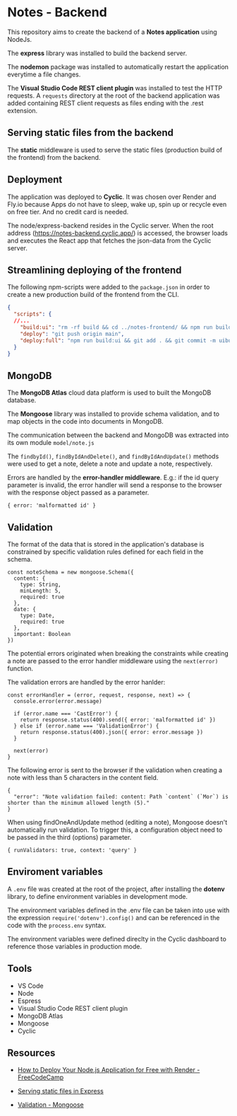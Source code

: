 # Notes - Backend

This repository aims to create the backend of a **Notes application** using NodeJs.

The **express** library was installed to build the backend server.

The **nodemon** package was installed to automatically restart the application everytime a file changes.

The **Visual Studio Code REST client plugin** was installed to test the HTTP requests. A `requests` directory at the root of the backend application was added containing REST client requests as files ending with the .rest extension.

## Serving static files from the backend

The **static** middleware is used to serve the static files (production build of the frontend) from the backend.

## Deployment

The application was deployed to **Cyclic**. It was chosen over Render and Fly.io because Apps do not have to sleep, wake up, spin up or recycle even on free tier. And no credit card is needed.

The node/express-backend resides in the Cyclic server. When the root address (https://notes-backend.cyclic.app/) is accessed, the browser loads and executes the React app that fetches the json-data from the Cyclic server.

## Streamlining deploying of the frontend

The following npm-scripts were added to the `package.json` in order to create a new production build of the frontend from the CLI.

```json
{
  "scripts": {
  //...
	"build:ui": "rm -rf build && cd ../notes-frontend/ && npm run build && cp -r build ../notes-backend",
	"deploy": "git push origin main",
	"deploy:full": "npm run build:ui && git add . && git commit -m uibuild && npm run deploy",
  }
}
```

## MongoDB

The **MongoDB Atlas** cloud data platform is used to built the MongoDB database.

The **Mongoose** library was installed to provide schema validation, and to map objects in the code into documents in MongoDB.

The communication between the backend and MongoDB was extracted into its own module `model/note.js`

The `findbyId()`, `findByIdAndDelete()`, and `findByIdAndUpdate()` methods were used to get a note, delete a note and update a note, respectively.

Errors are handled by the **error-handler middleware**. E.g.: if the id query parameter is invalid, the error handler will send a response to the browser with the response object passed as a parameter.
```
{ error: 'malformatted id' }
```

## Validation

The format of the data that is stored in the application's database is constrained by specific validation rules defined for each field in the schema.

```
const noteSchema = new mongoose.Schema({
  content: {
    type: String,
    minLength: 5,
    required: true
  },
  date: {
    type: Date,
    required: true
  },
  important: Boolean
})
```

The potential errors originated when breaking the constraints while creating a note are passed to the error handler middleware using the `next(error)` function.

The validation errors are handled by the error hanlder:

```
const errorHandler = (error, request, response, next) => {
  console.error(error.message)

  if (error.name === 'CastError') {
    return response.status(400).send({ error: 'malformatted id' })
  } else if (error.name === 'ValidationError') {
    return response.status(400).json({ error: error.message })
  }

  next(error)
}
```


The following error is sent to the browser if the validation when creating a note with less than 5 characters in the content field.

```
{
  "error": "Note validation failed: content: Path `content` (`Mor`) is shorter than the minimum allowed length (5)."
}
```

When using findOneAndUpdate method (editing a note), Mongoose doesn't automatically run validation. To trigger this, a configuration object need to be passed in the third (options) parameter.

```
{ runValidators: true, context: 'query' }
```

## Enviroment variables

A `.env` file was created at the root of the project, after installing the **dotenv** library, to define environment variables in development mode.

The environment variables defined in the .env file can be taken into use with the expression `require('dotenv').config()` and can be referenced in the code with the `process.env` syntax.

The environment variables were defined direclty in the Cyclic dashboard to reference those variables in production mode.

## Tools

- VS Code
- Node
- Espress
- Visual Studio Code REST client plugin
- MongoDB Atlas
- Mongoose
- Cyclic

## Resources

- [How to Deploy Your Node.js Application for Free with Render - FreeCodeCamp](https://www.freecodecamp.org/news/how-to-deploy-nodejs-application-with-render/)

- [Serving static files in Express](https://expressjs.com/en/starter/static-files.html)

- [Validation - Mongoose](https://mongoosejs.com/docs/validation.html)
